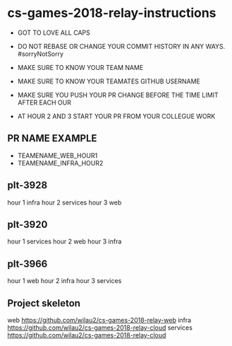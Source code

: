 # cs-games-2018-relay-instructions

- GOT TO LOVE ALL CAPS

- DO NOT REBASE OR CHANGE YOUR COMMIT HISTORY IN ANY WAYS. #sorryNotSorry

- MAKE SURE TO KNOW YOUR TEAM NAME

- MAKE SURE TO KNOW YOUR TEAMATES GITHUB USERNAME

- MAKE SURE YOU PUSH YOUR PR CHANGE BEFORE THE TIME LIMIT AFTER EACH OUR

- AT HOUR 2 AND 3 START YOUR PR FROM YOUR COLLEGUE WORK

## PR NAME EXAMPLE
- TEAMENAME_WEB_HOUR1
- TEAMENAME_INFRA_HOUR2

## plt-3928
hour 1 infra
hour 2 services
hour 3 web

## plt-3920
hour 1 services
hour 2 web
hour 3 infra

## plt-3966
hour 1 web
hour 2 infra
hour 3 services

## Project skeleton
web
https://github.com/wilau2/cs-games-2018-relay-web
infra
https://github.com/wilau2/cs-games-2018-relay-cloud
services
https://github.com/wilau2/cs-games-2018-relay-cloud
